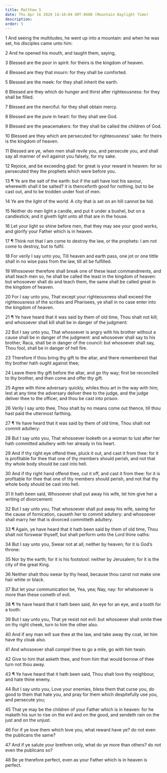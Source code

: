 ```yaml
---
title: Matthew 5
date: Thu Apr 16 2020 14:10:04 GMT-0600 (Mountain Daylight Time)
description: 
order: 5
---
```


<p>
  1 And seeing the multitudes, he went up into a mountain: and when he was set,
  his disciples came unto him:
</p>
<p>2 And he opened his mouth, and taught them, saying,</p>
<p>3 Blessed are the poor in spirit: for theirs is the kingdom of heaven.</p>
<p>4 Blessed are they that mourn: for they shall be comforted.</p>
<p>5 Blessed are the meek: for they shall inherit the earth.</p>
<p>
  6 Blessed are they which do hunger and thirst after righteousness: for they
  shall be filled.
</p>
<p>7 Blessed are the merciful: for they shall obtain mercy.</p>
<p>8 Blessed are the pure in heart: for they shall see God.</p>
<p>
  9 Blessed are the peacemakers: for they shall be called the children of God.
</p>
<p>
  10 Blessed are they which are persecuted for righteousness&#x2019; sake: for
  theirs is the kingdom of heaven.
</p>
<p>
  11 Blessed are ye, when men shall revile you, and persecute you, and shall say
  all manner of evil against you falsely, for my sake.
</p>
<p>
  12 Rejoice, and be exceeding glad: for great is your reward in heaven: for so
  persecuted they the prophets which were before you.
</p>
<p>
  13 &#xB6; Ye are the salt of the earth: but if the salt have lost his savour,
  wherewith shall it be salted? it is thenceforth good for nothing, but to be
  cast out, and to be trodden under foot of men.
</p>
<p>
  14 Ye are the light of the world. A city that is set on an hill cannot be hid.
</p>
<p>
  15 Neither do men light a candle, and put it under a bushel, but on a
  candlestick; and it giveth light unto all that are in the house.
</p>
<p>
  16 Let your light so shine before men, that they may see your good works, and
  glorify your Father which is in heaven.
</p>
<p>
  17 &#xB6; Think not that I am come to destroy the law, or the prophets: I am
  not come to destroy, but to fulfil.
</p>
<p>
  18 For verily I say unto you, Till heaven and earth pass, one jot or one
  tittle shall in no wise pass from the law, till all be fulfilled.
</p>
<p>
  19 Whosoever therefore shall break one of these least commandments, and shall
  teach men so, he shall be called the least in the kingdom of heaven: but
  whosoever shall do and teach them, the same shall be called great in the
  kingdom of heaven.
</p>
<p>
  20 For I say unto you, That except your righteousness shall exceed the
  righteousness of the scribes and Pharisees, ye shall in no case enter into the
  kingdom of heaven.
</p>
<p>
  21 &#xB6; Ye have heard that it was said by them of old time, Thou shalt not
  kill; and whosoever shall kill shall be in danger of the judgment:
</p>
<p>
  22 But I say unto you, That whosoever is angry with his brother without a
  cause shall be in danger of the judgment: and whosoever shall say to his
  brother, Raca, shall be in danger of the council: but whosoever shall say,
  Thou fool, shall be in danger of hell fire.
</p>
<p>
  23 Therefore if thou bring thy gift to the altar, and there rememberest that
  thy brother hath ought against thee;
</p>
<p>
  24 Leave there thy gift before the altar, and go thy way; first be reconciled
  to thy brother, and then come and offer thy gift.
</p>
<p>
  25 Agree with thine adversary quickly, whiles thou art in the way with him;
  lest at any time the adversary deliver thee to the judge, and the judge
  deliver thee to the officer, and thou be cast into prison.
</p>
<p>
  26 Verily I say unto thee, Thou shalt by no means come out thence, till thou
  hast paid the uttermost farthing.
</p>
<p>
  27 &#xB6; Ye have heard that it was said by them of old time, Thou shalt not
  commit adultery:
</p>
<p>
  28 But I say unto you, That whosoever looketh on a woman to lust after her
  hath committed adultery with her already in his heart.
</p>
<p>
  29 And if thy right eye offend thee, pluck it out, and cast it from thee: for
  it is profitable for thee that one of thy members should perish, and not that
  thy whole body should be cast into hell.
</p>
<p>
  30 And if thy right hand offend thee, cut it off, and cast it from thee: for
  it is profitable for thee that one of thy members should perish, and not that
  thy whole body should be cast into hell.
</p>
<p>
  31 It hath been said, Whosoever shall put away his wife, let him give her a
  writing of divorcement:
</p>
<p>
  32 But I say unto you, That whosoever shall put away his wife, saving for the
  cause of fornication, causeth her to commit adultery: and whosoever shall
  marry her that is divorced committeth adultery.
</p>
<p>
  33 &#xB6; Again, ye have heard that it hath been said by them of old time,
  Thou shalt not forswear thyself, but shalt perform unto the Lord thine oaths:
</p>
<p>
  34 But I say unto you, Swear not at all; neither by heaven; for it is
  God&#x2019;s throne:
</p>
<p>
  35 Nor by the earth; for it is his footstool: neither by Jerusalem; for it is
  the city of the great King.
</p>
<p>
  36 Neither shalt thou swear by thy head, because thou canst not make one hair
  white or black.
</p>
<p>
  37 But let your communication be, Yea, yea; Nay, nay: for whatsoever is more
  than these cometh of evil.
</p>
<p>
  38 &#xB6; Ye have heard that it hath been said, An eye for an eye, and a tooth
  for a tooth:
</p>
<p>
  39 But I say unto you, That ye resist not evil: but whosoever shall smite thee
  on thy right cheek, turn to him the other also.
</p>
<p>
  40 And if any man will sue thee at the law, and take away thy coat, let him
  have thy cloak also.
</p>
<p>41 And whosoever shall compel thee to go a mile, go with him twain.</p>
<p>
  42 Give to him that asketh thee, and from him that would borrow of thee turn
  not thou away.
</p>
<p>
  43 &#xB6; Ye have heard that it hath been said, Thou shalt love thy neighbour,
  and hate thine enemy.
</p>
<p>
  44 But I say unto you, Love your enemies, bless them that curse you, do good
  to them that hate you, and pray for them which despitefully use you, and
  persecute you;
</p>
<p>
  45 That ye may be the children of your Father which is in heaven: for he
  maketh his sun to rise on the evil and on the good, and sendeth rain on the
  just and on the unjust.
</p>
<span></span>
<p>
  46 For if ye love them which love you, what reward have ye? do not even the
  publicans the same?
</p>
<p>
  47 And if ye salute your brethren only, what do ye more than others? do not
  even the publicans so?
</p>
<p>
  48 Be ye therefore perfect, even as your Father which is in heaven is perfect.
</p>
